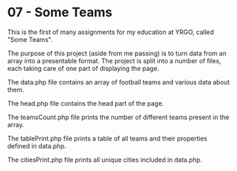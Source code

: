 # 07 - Some Teams

This is the first of many assignments for my education at YRGO, called "Some Teams".

The purpose of this project (aside from me passing) is to turn data from an array into a presentable format. The project is split into a number of files, each taking care of one part of displaying the page.

The data.php file contains an array of football teams and various data about them.

The head.php file contains the head part of the page.

The teamsCount.php file prints the number of different teams present in the array.

The tablePrint.php file prints a table of all teams and their properties defined in data.php.

The citiesPrint.php file prints all unique cities included in data.php.